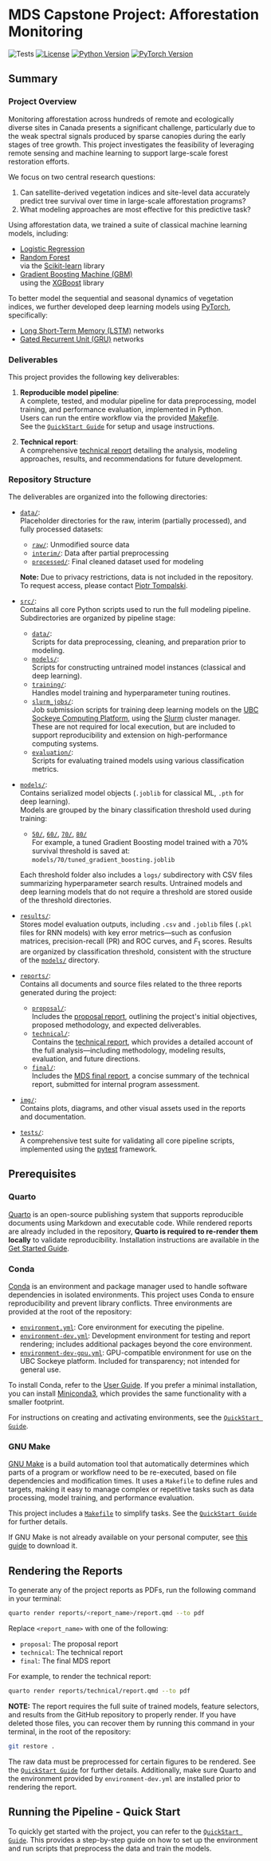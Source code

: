 # MDS Capstone Project: Afforestation Monitoring

![Tests](https://github.com/ptompalski/MDSAfforestationMonitoring/actions/workflows/run_test.yaml/badge.svg)
[![License](https://img.shields.io/badge/License-GPL--3-blue)](./LICENSE)
[![Python Version](https://img.shields.io/badge/Python-3.12.11-blue)](https://www.python.org/downloads/release/python-31211/)
[![PyTorch Version](https://img.shields.io/badge/PyTorch-2.7.0-red)](https://pytorch.org/blog/pytorch-2-7/)

## Summary

### Project Overview

Monitoring afforestation across hundreds of remote and ecologically diverse sites in Canada presents a significant challenge, particularly due to the weak spectral signals produced by sparse canopies during the early stages of tree growth. This project investigates the feasibility of leveraging remote sensing and machine learning to support large-scale forest restoration efforts.

We focus on two central research questions:

1. Can satellite-derived vegetation indices and site-level data accurately predict tree survival over time in large-scale afforestation programs?
2. What modeling approaches are most effective for this predictive task?

Using afforestation data, we trained a suite of classical machine learning models, including:

- [Logistic Regression](https://scikit-learn.org/stable/modules/generated/sklearn.linear_model.LogisticRegression.html)
- [Random Forest](https://scikit-learn.org/stable/modules/generated/sklearn.ensemble.RandomForestClassifier.html)  
  via the [Scikit-learn](https://scikit-learn.org/stable/index.html) library
- [Gradient Boosting Machine (GBM)](https://xgboost.readthedocs.io/en/latest/python/python_api.html#module-xgboost.sklearn)  
  using the [XGBoost](https://xgboost.readthedocs.io/en/latest/index.html) library

To better model the sequential and seasonal dynamics of vegetation indices, we further developed deep learning models using [PyTorch](https://pytorch.org/), specifically:

- [Long Short-Term Memory (LSTM)](https://pytorch.org/docs/stable/generated/torch.nn.LSTM.html) networks
- [Gated Recurrent Unit (GRU)](https://pytorch.org/docs/stable/generated/torch.nn.GRU.html) networks

### Deliverables

This project provides the following key deliverables:

1. **Reproducible model pipeline**:  
   A complete, tested, and modular pipeline for data preprocessing, model training, and performance evaluation, implemented in Python.  
   Users can run the entire workflow via the provided [Makefile](./Makefile).  
   See the [`QuickStart Guide`](./quickstart_guide.md) for setup and usage instructions.

2. **Technical report**:  
   A comprehensive [technical report](./reports/technical/report.pdf) detailing the analysis, modeling approaches, results, and recommendations for future development.

### Repository Structure

The deliverables are organized into the following directories:

- [`data/`](./data):  
  Placeholder directories for the raw, interim (partially processed), and fully processed datasets:

  - [`raw/`](./data/raw): Unmodified source data
  - [`interim/`](./data/interim): Data after partial preprocessing
  - [`processed/`](./data/processed): Final cleaned dataset used for modeling

  **Note:** Due to privacy restrictions, data is not included in the repository. To request access, please contact [Piotr Tompalski](https://github.com/ptompalski).

- [`src/`](./src):  
  Contains all core Python scripts used to run the full modeling pipeline. Subdirectories are organized by pipeline stage:

  - [`data/`](./src/data):  
    Scripts for data preprocessing, cleaning, and preparation prior to modeling.
  - [`models/`](./src/models):  
    Scripts for constructing untrained model instances (classical and deep learning).
  - [`training/`](./src/training):  
    Handles model training and hyperparameter tuning routines.
  - [`slurm_jobs/`](./src/slurm_jobs):  
    Job submission scripts for training deep learning models on the [UBC Sockeye Computing Platform](https://arc.ubc.ca/compute-storage/ubc-arc-sockeye), using the [Slurm](https://slurm.schedmd.com/overview.html) cluster manager.  
    These are not required for local execution, but are included to support reproducibility and extension on high-performance computing systems.
  - [`evaluation/`](./src/evaluation):  
    Scripts for evaluating trained models using various classification metrics.

- [`models/`](./models):  
  Contains serialized model objects (`.joblib` for classical ML, `.pth` for deep learning).  
  Models are grouped by the binary classification threshold used during training:

  - [`50/`](./models/50), [`60/`](./models/60), [`70/`](./models/70), [`80/`](./models/80)  
    For example, a tuned Gradient Boosting model trained with a 70% survival threshold is saved at:  
    `models/70/tuned_gradient_boosting.joblib`

  Each threshold folder also includes a `logs/` subdirectory with CSV files summarizing hyperparameter search results. Untrained models and deep learning models that do not require a threshold are stored ouside of the threshold directories.

- [`results/`](./results):  
  Stores model evaluation outputs, including `.csv` and `.joblib` files (`.pkl` files for RNN models) with key error metrics—such as confusion matrices, precision-recall (PR) and ROC curves, and $F_1$ scores. 
  Results are organized by classification threshold, consistent with the structure of the [`models/`](./models) directory.

- [`reports/`](./reports):  
  Contains all documents and source files related to the three reports generated during the project:

  - [`proposal/`](./reports/proposal):  
    Includes the [proposal report](./reports/proposal/report.pdf), outlining the project's initial objectives, proposed methodology, and expected deliverables.
  - [`technical/`](./reports/technical):  
    Contains the [technical report](./reports/technical/report.pdf), which provides a detailed account of the full analysis—including methodology, modeling results, evaluation, and future directions.
  - [`final/`](./reports/final):  
    Includes the [MDS final report](./reports/final/report.pdf), a concise summary of the technical report, submitted for internal program assessment.

- [`img/`](./img/):  
  Contains plots, diagrams, and other visual assets used in the reports and documentation.

- [`tests/`](./tests/):  
  A comprehensive test suite for validating all core pipeline scripts, implemented using the [pytest](https://docs.pytest.org/en/stable/) framework.

## Prerequisites

### Quarto

[Quarto](https://quarto.org/) is an open-source publishing system that supports reproducible documents using Markdown and executable code. While rendered reports are already included in the repository, **Quarto is required to re-render them locally** to validate reproducibility. Installation instructions are available in the [Get Started Guide](https://quarto.org/docs/get-started/).

### Conda

[Conda](https://docs.conda.io/projects/conda/en/latest/index.html) is an environment and package manager used to handle software dependencies in isolated environments. This project uses Conda to ensure reproducibility and prevent library conflicts. Three environments are provided at the root of the repository:

- [`environment.yml`](./environment.yml): Core environment for executing the pipeline.
- [`environment-dev.yml`](./environment-dev.yml): Development environment for testing and report rendering; includes additional packages beyond the core environment.
- [`environment-dev-gpu.yml`](./environment-dev-gpu.yml): GPU-compatible environment for use on the UBC Sockeye platform. Included for transparency; not intended for general use.

To install Conda, refer to the [User Guide](https://docs.conda.io/projects/conda/en/latest/user-guide/index.html). If you prefer a minimal installation, you can install [Miniconda3](https://docs.conda.io/en/latest/miniconda.html), which provides the same functionality with a smaller footprint.

For instructions on creating and activating environments, see the [`QuickStart Guide`](./quickstart_guide.md).

### GNU Make

[GNU Make](https://www.gnu.org/software/make/) is a build automation tool that automatically determines which parts of a program or workflow need to be re-executed, based on file dependencies and modification times. It uses a `Makefile` to define rules and targets, making it easy to manage complex or repetitive tasks such as data processing, model training, and performance evaluation.

This project includes a [`Makefile`](./Makefile) to simplify tasks. See the [`QuickStart Guide`](./quickstart_guide.md) for further details.

If GNU Make is not already available on your personal computer, see [this guide](https://www.gnu.org/software/make/#download) to download it.

## Rendering the Reports

To generate any of the project reports as PDFs, run the following command in your terminal:

```bash
quarto render reports/<report_name>/report.qmd --to pdf
```

Replace `<report_name>` with one of the following:

- `proposal`: The proposal report
- `technical`: The technical report
- `final`: The final MDS report

For example, to render the technical report:

```bash
quarto render reports/technical/report.qmd --to pdf
```

**NOTE:** The report requires the full suite of trained models, feature selectors, and results from the GitHub repository to properly render. If you have deleted those files, you can recover them by running this command in your terminal, in the root of the repository:

```bash
git restore .
```

The raw data must be preprocessed for certain figures to be rendered. See the [`QuickStart Guide`](./quickstart_guide.md) for further details. Additionally, make sure Quarto and the environment provided by `environment-dev.yml` are installed prior to rendering the report.

## Running the Pipeline - Quick Start

To quickly get started with the project, you can refer to the [`QuickStart Guide`](./quickstart_guide.md). This provides a step-by-step guide on how to set up the environment and run scripts that preprocess the data and train the models.
